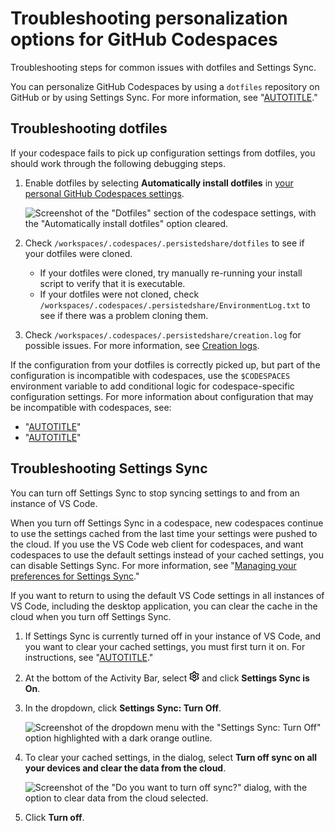 # Troubleshooting personalization options for GitHub Codespaces

Troubleshooting steps for common issues with dotfiles and Settings Sync.

You can personalize GitHub Codespaces by using a `dotfiles` repository on GitHub or by using Settings Sync. For more information, see "[AUTOTITLE](/codespaces/customizing-your-codespace/personalizing-github-codespaces-for-your-account)."

## Troubleshooting dotfiles

If your codespace fails to pick up configuration settings from dotfiles, you should work through the following debugging steps.

1. Enable dotfiles by selecting **Automatically install dotfiles** in [your personal GitHub Codespaces settings](https://github.com/settings/codespaces).

   ![Screenshot of the "Dotfiles" section of the codespace settings, with the "Automatically install dotfiles" option cleared.](/assets/images/help/codespaces/install-custom-dotfiles.png)

1. Check `/workspaces/.codespaces/.persistedshare/dotfiles` to see if your dotfiles were cloned.
   - If your dotfiles were cloned, try manually re-running your install script to verify that it is executable.
   - If your dotfiles were not cloned, check `/workspaces/.codespaces/.persistedshare/EnvironmentLog.txt` to see if there was a problem cloning them.
1. Check `/workspaces/.codespaces/.persistedshare/creation.log` for possible issues. For more information, see [Creation logs](/codespaces/troubleshooting/github-codespaces-logs#creation-logs).

If the configuration from your dotfiles is correctly picked up, but part of the configuration is incompatible with codespaces, use the `$CODESPACES` environment variable to add conditional logic for codespace-specific configuration settings. For more information about configuration that may be incompatible with codespaces, see:
- "[AUTOTITLE](/codespaces/troubleshooting/troubleshooting-authentication-to-a-repository#problems-with-the-repository-from-which-you-created-the-codespace)"
- "[AUTOTITLE](/codespaces/troubleshooting/troubleshooting-gpg-verification-for-github-codespaces#errors-caused-by-conflicting-configuration)"

## Troubleshooting Settings Sync

You can turn off Settings Sync to stop syncing settings to and from an instance of VS Code.

When you turn off Settings Sync in a codespace, new codespaces continue to use the settings cached from the last time your settings were pushed to the cloud. If you use the VS Code web client for codespaces, and want codespaces to use the default settings instead of your cached settings, you can disable Settings Sync. For more information, see "[Managing your preferences for Settings Sync](#managing-your-preferences-for-settings-sync)."

If you want to return to using the default VS Code settings in all instances of VS Code, including the desktop application, you can clear the cache in the cloud when you turn off Settings Sync.

1. If Settings Sync is currently turned off in your instance of VS Code, and you want to clear your cached settings, you must first turn it on. For instructions, see "[AUTOTITLE](/codespaces/customizing-your-codespace/personalizing-github-codespaces-for-your-account#turning-on-settings-sync-in-a-codespace)."
1. At the bottom of the Activity Bar, select <svg version="1.1" width="16" height="16" viewBox="0 0 16 16" class="octicon octicon-gear" aria-label="The gear icon" role="img"><path d="M8 0a8.2 8.2 0 0 1 .701.031C9.444.095 9.99.645 10.16 1.29l.288 1.107c.018.066.079.158.212.224.231.114.454.243.668.386.123.082.233.09.299.071l1.103-.303c.644-.176 1.392.021 1.82.63.27.385.506.792.704 1.218.315.675.111 1.422-.364 1.891l-.814.806c-.049.048-.098.147-.088.294.016.257.016.515 0 .772-.01.147.038.246.088.294l.814.806c.475.469.679 1.216.364 1.891a7.977 7.977 0 0 1-.704 1.217c-.428.61-1.176.807-1.82.63l-1.102-.302c-.067-.019-.177-.011-.3.071a5.909 5.909 0 0 1-.668.386c-.133.066-.194.158-.211.224l-.29 1.106c-.168.646-.715 1.196-1.458 1.26a8.006 8.006 0 0 1-1.402 0c-.743-.064-1.289-.614-1.458-1.26l-.289-1.106c-.018-.066-.079-.158-.212-.224a5.738 5.738 0 0 1-.668-.386c-.123-.082-.233-.09-.299-.071l-1.103.303c-.644.176-1.392-.021-1.82-.63a8.12 8.12 0 0 1-.704-1.218c-.315-.675-.111-1.422.363-1.891l.815-.806c.05-.048.098-.147.088-.294a6.214 6.214 0 0 1 0-.772c.01-.147-.038-.246-.088-.294l-.815-.806C.635 6.045.431 5.298.746 4.623a7.92 7.92 0 0 1 .704-1.217c.428-.61 1.176-.807 1.82-.63l1.102.302c.067.019.177.011.3-.071.214-.143.437-.272.668-.386.133-.066.194-.158.211-.224l.29-1.106C6.009.645 6.556.095 7.299.03 7.53.01 7.764 0 8 0Zm-.571 1.525c-.036.003-.108.036-.137.146l-.289 1.105c-.147.561-.549.967-.998 1.189-.173.086-.34.183-.5.29-.417.278-.97.423-1.529.27l-1.103-.303c-.109-.03-.175.016-.195.045-.22.312-.412.644-.573.99-.014.031-.021.11.059.19l.815.806c.411.406.562.957.53 1.456a4.709 4.709 0 0 0 0 .582c.032.499-.119 1.05-.53 1.456l-.815.806c-.081.08-.073.159-.059.19.162.346.353.677.573.989.02.03.085.076.195.046l1.102-.303c.56-.153 1.113-.008 1.53.27.161.107.328.204.501.29.447.222.85.629.997 1.189l.289 1.105c.029.109.101.143.137.146a6.6 6.6 0 0 0 1.142 0c.036-.003.108-.036.137-.146l.289-1.105c.147-.561.549-.967.998-1.189.173-.086.34-.183.5-.29.417-.278.97-.423 1.529-.27l1.103.303c.109.029.175-.016.195-.045.22-.313.411-.644.573-.99.014-.031.021-.11-.059-.19l-.815-.806c-.411-.406-.562-.957-.53-1.456a4.709 4.709 0 0 0 0-.582c-.032-.499.119-1.05.53-1.456l.815-.806c.081-.08.073-.159.059-.19a6.464 6.464 0 0 0-.573-.989c-.02-.03-.085-.076-.195-.046l-1.102.303c-.56.153-1.113.008-1.53-.27a4.44 4.44 0 0 0-.501-.29c-.447-.222-.85-.629-.997-1.189l-.289-1.105c-.029-.11-.101-.143-.137-.146a6.6 6.6 0 0 0-1.142 0ZM11 8a3 3 0 1 1-6 0 3 3 0 0 1 6 0ZM9.5 8a1.5 1.5 0 1 0-3.001.001A1.5 1.5 0 0 0 9.5 8Z"></path></svg> and click **Settings Sync is On**.
1. In the dropdown, click **Settings Sync: Turn Off**.

   ![Screenshot of the dropdown menu with the "Settings Sync: Turn Off" option highlighted with a dark orange outline.](/assets/images/help/codespaces/settings-sync-turn-off.png)

1. To clear your cached settings, in the dialog, select **Turn off sync on all your devices and clear the data from the cloud**.

   ![Screenshot of the "Do you want to turn off sync?" dialog, with the option to clear data from the cloud selected.](/assets/images/help/codespaces/turn-off-sync-dialog.png)

1. Click **Turn off**.
